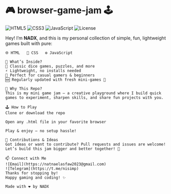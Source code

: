 # 🎮 browser-game-jam 🕹️

![HTML5](https://img.shields.io/badge/HTML5-E34F26?style=flat&logo=html5&logoColor=white)
![CSS3](https://img.shields.io/badge/CSS3-1572B6?style=flat&logo=css3)
![JavaScript](https://img.shields.io/badge/JavaScript-F7DF1E?style=flat&logo=javascript&logoColor=black)
![License](https://img.shields.io/badge/license-MIT-green)

Hey! I’m **NADX**, and this is my personal collection of simple, fun, lightweight games built with pure:

```plaintext
🌐 HTML   🎨 CSS   ⚙️ JavaScript

🚀 What’s Inside?
🎲 Classic dice games, puzzles, and more
⚡ Lightweight, no installs needed
👾 Perfect for casual gamers & beginners
🆕 Regularly updated with fresh mini-games 🎉

🎯 Why This Repo?
This is my mini game jam — a creative playground where I build quick games to experiment, sharpen skills, and share fun projects with you.

🕹️ How to Play
Clone or download the repo

Open any .html file in your favorite browser

Play & enjoy — no setup hassle!

🤝 Contributions & Ideas
Got ideas or want to contribute? Pull requests and issues are welcome!
Let’s build this jam bigger and better together! 🚀

📫 Connect with Me
![Email](https://natnaelasfaw2023@gmail.com)
![Telegram](https://t.me/nisimp)
Thanks for stopping by!
Happy gaming and coding! ✨

Made with ❤️ by NADX
